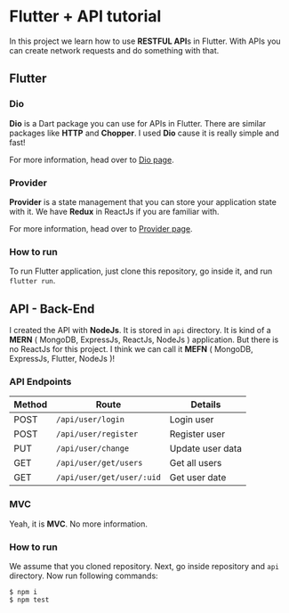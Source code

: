 # Flutter + API tutorial

In this project we learn how to use **RESTFUL API**s in Flutter. With APIs you can create network requests and do something with that.

## Flutter

### Dio

**Dio** is a Dart package you can use for APIs in Flutter. There are similar packages like **HTTP** and **Chopper**. I used **Dio** cause it is really simple and fast!

For more information, head over to [Dio page](https://pub.dev/packages/dio).

### Provider

**Provider** is a state management that you can store your application state with it. We have **Redux** in ReactJs if you are familiar with.

For more information, head over to [Provider page](https://pub.dev/packages/provider).

### How to run

To run Flutter application, just clone this repository, go inside it, and run `flutter run`.

## API - Back-End

I created the API with **NodeJs**. It is stored in `api` directory. It is kind of a **MERN** ( MongoDB, ExpressJs, ReactJs, NodeJs ) application. But there is no ReactJs for this project. I think we can call it **MEFN** ( MongoDB, ExpressJs, Flutter, NodeJs )!

### API Endpoints

| Method | Route | Details |
|--|--| -- |
| POST | `/api/user/login` | Login user |
| POST | `/api/user/register` | Register user |
| PUT | `/api/user/change` | Update user data |
| GET | `/api/user/get/users` | Get all users |
| GET | `/api/user/get/user/:uid` | Get user date |

### MVC

Yeah, it is **MVC**. No more information.

### How to run

We assume that you cloned repository. Next, go inside repository and `api` directory. Now run following commands:

```shell
$ npm i
$ npm test
```